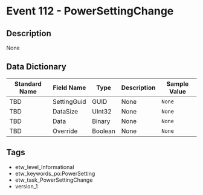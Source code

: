 # Event 112 - PowerSettingChange

## Description
None

## Data Dictionary
|Standard Name|Field Name|Type|Description|Sample Value|
|---|---|---|---|---|
|TBD|SettingGuid|GUID|None|`None`|
|TBD|DataSize|UInt32|None|`None`|
|TBD|Data|Binary|None|`None`|
|TBD|Override|Boolean|None|`None`|

## Tags
* etw_level_Informational
* etw_keywords_po:PowerSetting
* etw_task_PowerSettingChange
* version_1